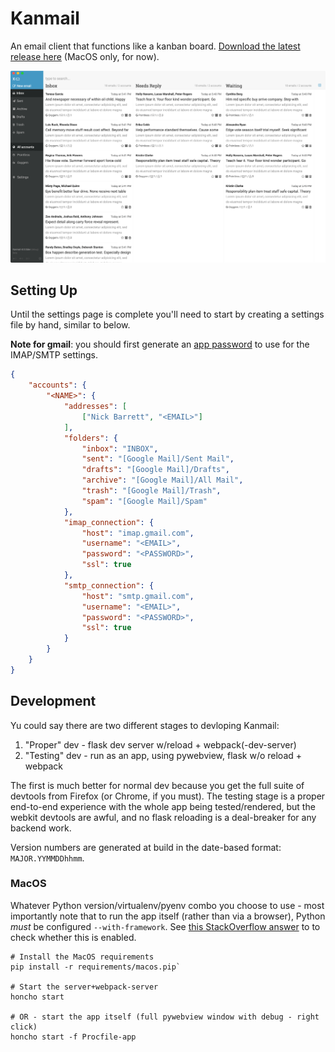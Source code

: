 # Kanmail

An email client that functions like a kanban board. [Download the latest release here](https://github.com/Fizzadar/Kanmail/releases/latest) (MacOS only, for now).

![](./screenshot.png)

## Setting Up

Until the settings page is complete you'll need to start by creating a settings file by hand, similar to below.

**Note for gmail**: you should first generate an [app password](https://security.google.com/settings/security/apppasswords) to use for the IMAP/SMTP settings.

```json
{
    "accounts": {
        "<NAME>": {
            "addresses": [
                ["Nick Barrett", "<EMAIL>"]
            ],
            "folders": {
                "inbox": "INBOX",
                "sent": "[Google Mail]/Sent Mail",
                "drafts": "[Google Mail]/Drafts",
                "archive": "[Google Mail]/All Mail",
                "trash": "[Google Mail]/Trash",
                "spam": "[Google Mail]/Spam"
            },
            "imap_connection": {
                "host": "imap.gmail.com",
                "username": "<EMAIL>",
                "password": "<PASSWORD>",
                "ssl": true
            },
            "smtp_connection": {
                "host": "smtp.gmail.com",
                "username": "<EMAIL>",
                "password": "<PASSWORD>",
                "ssl": true
            }
        }
    }
}
```


## Development

Yu could say there  are two different stages to devloping Kanmail:

1. "Proper" dev - flask dev server w/reload + webpack(-dev-server)
2. "Testing" dev - run as an app, using pywebview, flask w/o reload + webpack

The first is much better for normal dev because you get the full suite of devtools from Firefox (or Chrome, if you must). The testing stage is a proper end-to-end experience with the whole app being tested/rendered, but the webkit devtools are awful, and no flask reloading is a deal-breaker for any backend work.

Version numbers are generated at build in the date-based format: `MAJOR.YYMMDDhhmm`.

### MacOS

Whatever Python version/virtualenv/pyenv combo you choose to use - most importantly note that to run the app itself (rather than via a browser), Python _must_ be configured `--with-framework`. See [this StackOverflow answer](https://stackoverflow.com/a/15752676/352488) to to check whether this is enabled.

```
# Install the MacOS requirements
pip install -r requirements/macos.pip`

# Start the server+webpack-server
honcho start

# OR - start the app itself (full pywebview window with debug - right click)
honcho start -f Procfile-app
```
